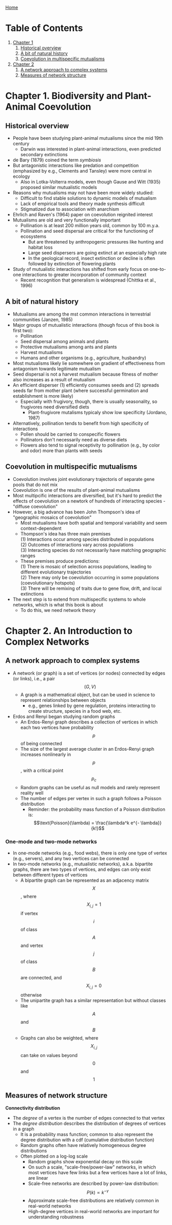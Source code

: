 
[Home](index.md)

# Table of Contents
1. [Chapter 1](#1)
    1. [Historical overview](#1.1)
    2. [A bit of natural history](#1.2)
    3. [Coevolution in multispecific mutualisms](#1.3)
2. [Chapter 2](#2)
    1. [A network approach to complex systems](#2.1)
    2. [Measures of network structure](#2.2)



# Chapter 1. Biodiversity and Plant-Animal Coevolution <a name="1"></a>

## Historical overview <a name="1.1"></a>

- People have been studying plant-animal mutualisms since the mid 19th century
  - Darwin was interested in plant-animal interactions, even predicted secondary extinctions
- de Bary (1879) coined the term *symbiosis*
- But antagonistic interactions like predation and competition (emphasized by e.g., Clements and Tansley) were more central in ecology 
  - Also in Lotka-Volterra models, even though Gause and Witt (1935) proposed similar mutualistic models
- Reasons why mutualisms may not have been more widely studied:
  - Difficult to find stable solutions to dynamic models of mutualism
  - Lack of empirical tools and theory made synthesis difficult
  - Stigmatized due to association with anarchism
- Ehrlich and Raven's (1964) paper on coevolution reignited interest
- Mutualisms are old and very functionally important
  - Pollination is at least 200 million years old, common by 100 m.y.a.
  - Pollination and seed dispersal are critical for the functioning of ecosystems
    - But are threatened by anthropogenic pressures like hunting and habitat loss
    - Large seed dispersers are going extinct at an especially high rate
    - In the geological record, insect extinction or decline is often followed by extinction of flowering plants
- Study of mutualistic interactions has shifted from early focus on one-to-one interactions to greater incorporation of community context
  - Recent recognition that generalism is widespread (Chittka et al., 1996)

## A bit of natural history <a name="1.2"></a>

- Mutualisms are among the mst common interactions in terrestrial communities (Janzen, 1985)
- Major groups of mutualistic interactions (though focus of this book is first two):
    - Pollination
    - Seed dispersal among animals and plants
    - Protective mutualisms among ants and plants
    - Harvest mutualisms
    - Humans and other organisms (e.g., agriculture, husbandry)
- Most mutualisms likely lie somewhere on gradient of effectiveness from antagonism towards legitimate mutualism
- Seed dispersal is not a harvest mutualism because fitness of mother also increases as a result of mutualism
- An efficient disperser (1) efficiently consumes seeds and (2) spreads seeds far from mother plant (where successful germination and establishment is more likely)
    - Especially with frugivory, though, there is usually seasonality, so frugivores need diversified diets
        - Plant-frugivore mutalisms typicaly show low specificity (Jordano, 1987)  
- Alternatively, pollination tends to benefit from high specificity of interactions
    - Pollen should be carried to conspecific flowers
    - Pollinators don't necessarily need as diverse diets
    - Flowers also tend to signal receptivity to pollination (e.g., by color and odor) more than plants with seeds

## Coevolution in multispecific mutualisms <a name="1.3"></a>

- Coevolution involves joint evolutionary trajectoris of separate gene pools that do not mix
- Coevolution is one of the results of plant-animal mutualisms
- Most multipcific interactions are diversified, but it's hard to predict the effects of coevolution on a newtork of hundreds of interacting species - "diffuse coevolution"
- However, a big advance has been John Thompson's idea of "geographic mosaics of coevolution"
    - Most mutualisms have both spatial and temporal variability and seem context-dependent
    - Thompson's idea has three main premises  
    (1) Interactions occur among species distributed in populations  
    (2) Outcomes of interactions vary across populations  
    (3) Interacting species do not necessarily have matching geographic ranges  
    - These premises produce predictions:  
    (1) There is mosaic of selection across populations, leading to different evolutionary trajectories  
    (2) There may only be coevolution occurring in some populations (coevolutionary hotspots)  
    (3) There will be remixing of traits due to gene flow, drift, and local extinctions  
- The next step is to extend from multispecific systems to whole networks, which is what this book is about
    - To do this, we need network theory  


# Chapter 2. An Introduction to Complex Networks <a name="2"></a>

## A network approach to complex systems <a name="2.1"></a>

- A network (or graph) is a set of vertices (or nodes) connected by edges (or links), i.e., a pair $$(G,V)$$
    - A graph is a mathematical object, but can be used in science to represent relationships between objects
        - e.g., genes linked by gene regulation, proteins interacting to create structure, species in a food web, etc.  
- Erdos and Renyi began studying random graphs
    - An Erdos-Renyi graph describes a collection of vertices in which each two vertices have probability $$p$$ of being connected
    - The size of the largest average cluster in an Erdos-Renyi graph increases nonlinearly in $$p$$, with a critical point $$p_c$$
    - Random graphs can be useful as null models and rarely represent reality well
    - The number of edges per vertex in such a graph follows a Poisson distribution 
        - Reminder: the probability mass function of a Poisson distribution is: $$\text{Poisson}(\lambda) = \frac{\lambda^k e^{- \lambda}}{k!}$$

### One-mode and two-mode networks

- In one-mode networks (e.g., food webs), there is only one type of vertex (e.g., servers), and any two vertices can be connected
- In two-mode networks (e.g., mutualistic networks), a.k.a. bipartite graphs, there are two types of vertices, and edges can only exist between different types of vertices
    - A bipartite graph can be represented as an adjacency matrix $$X$$, where $$X_{i, j} = 1$$ if vertex $$i$$ of class $$A$$ and vertex $$j$$ of class $$B$$ are connected, and $$X_{i, j} = 0$$ otherwise
    - The unipartite graph has a similar representation but without classes like $$A$$ and $$B$$
    - Graphs can also be weighted, where $$X_{i, j}$$ can take on values beyond $$0$$ and $$1$$

## Measures of network structure <a name="2.2"></a>

**Connectivity distribution**

- The *degree* of a vertex is the number of edges connected to that vertex
- The *degree distribution* describes the distribution of degrees of vertices in a graph
    - It is a probability mass function; common to also represent the degree distribution with a cdf (cumulative distribution function) 
    - Random graphs often have relatively homogeneous degree distributions
    - Often plotted on a log-log scale
        - Random graphs show exponential decay on this scale
        - On such a scale, "scale-free/power-law" networks, in which most vertices have few links but a few vertices have a lot of links, are linear
        - Scale-free networks are described by power-law distribution: $$P(k) \propto k^{- \gamma}$$
        - Approximate scale-free distributions are relatively common in real-world networks
        - High-degree vertices in real-world networks are important for understanding robustness


    

